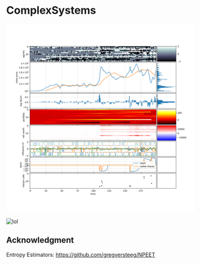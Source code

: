# ComplexSystems

![complex](img/tmp.png)

![lol](img/3DVideo/C_.gif)



## Acknowledgment

Entropy Estimators: https://github.com/gregversteeg/NPEET
